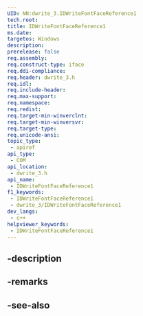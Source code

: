 ```yaml
---
UID: NN:dwrite_3.IDWriteFontFaceReference1
tech.root: 
title: IDWriteFontFaceReference1
ms.date: 
targetos: Windows
description: 
prerelease: false
req.assembly: 
req.construct-type: iface
req.ddi-compliance: 
req.header: dwrite_3.h
req.idl: 
req.include-header: 
req.max-support: 
req.namespace: 
req.redist: 
req.target-min-winverclnt: 
req.target-min-winversvr: 
req.target-type: 
req.unicode-ansi: 
topic_type:
 - apiref
api_type:
 - COM
api_location:
 - dwrite_3.h
api_name:
 - IDWriteFontFaceReference1
f1_keywords:
 - IDWriteFontFaceReference1
 - dwrite_3/IDWriteFontFaceReference1
dev_langs:
 - c++
helpviewer_keywords:
 - IDWriteFontFaceReference1
---
```


## -description

## -remarks

## -see-also

